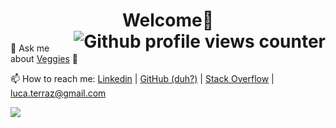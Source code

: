 <h1 align="center"> Welcome👋 
<img align="right" src="https://komarev.com/ghpvc/?username=Luca-Terrazzan&label=Profile%20views" alt="Github profile views counter" /></h1>

💬 Ask me about [Veggies]() 🥕

📫 How to reach me: [Linkedin](https://www.linkedin.com/in/luca-terrazzan/) | [GitHub (duh?)](https://github.com/Luca-Terrazzan) | [Stack Overflow](https://stackoverflow.com/users/4487514/luca-t?tab=profile) | <luca.terraz@gmail.com>
<!-- 
Will add fun facts later

- ⚡ Fun fact: --> 

<!-- Counter image -->
![](https://hit.yhype.me/github/profile?user_id=6852982)
